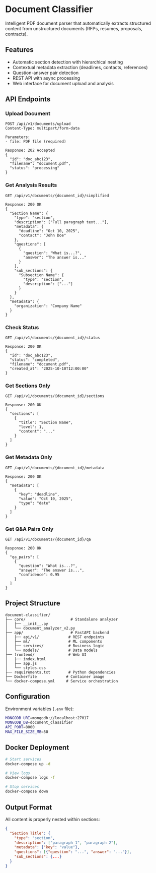 # Document Classifier

Intelligent PDF document parser that automatically extracts structured content from unstructured documents (RFPs, resumes, proposals, contracts).

## Features

- Automatic section detection with hierarchical nesting
- Contextual metadata extraction (deadlines, contacts, references)
- Question-answer pair detection
- REST API with async processing
- Web interface for document upload and analysis

## API Endpoints

### Upload Document
```http
POST /api/v1/documents/upload
Content-Type: multipart/form-data

Parameters:
- file: PDF file (required)

Response: 202 Accepted
{
  "id": "doc_abc123",
  "filename": "document.pdf",
  "status": "processing"
}
```

### Get Analysis Results
```http
GET /api/v1/documents/{document_id}/simplified

Response: 200 OK
{
  "Section Name": {
    "type": "section",
    "description": ["Full paragraph text..."],
    "metadata": {
      "deadline": "Oct 10, 2025",
      "contact": "John Doe"
    },
    "questions": [
      {
        "question": "What is...?",
        "answer": "The answer is..."
      }
    ],
    "sub_sections": {
      "Subsection Name": {
        "type": "section",
        "description": ["..."]
      }
    }
  },
  "metadata": {
    "organization": "Company Name"
  }
}
```

### Check Status
```http
GET /api/v1/documents/{document_id}/status

Response: 200 OK
{
  "id": "doc_abc123",
  "status": "completed",
  "filename": "document.pdf",
  "created_at": "2025-10-10T12:00:00"
}
```

### Get Sections Only
```http
GET /api/v1/documents/{document_id}/sections

Response: 200 OK
{
  "sections": [
    {
      "title": "Section Name",
      "level": 1,
      "content": "..."
    }
  ]
}
```

### Get Metadata Only
```http
GET /api/v1/documents/{document_id}/metadata

Response: 200 OK
{
  "metadata": [
    {
      "key": "deadline",
      "value": "Oct 10, 2025",
      "type": "date"
    }
  ]
}
```

### Get Q&A Pairs Only
```http
GET /api/v1/documents/{document_id}/qa

Response: 200 OK
{
  "qa_pairs": [
    {
      "question": "What is...?",
      "answer": "The answer is...",
      "confidence": 0.95
    }
  ]
}
```
## Project Structure

```
document-classifier/
├── core/                    # Standalone analyzer
│   ├── __init__.py
│   └── document_analyzer_v2.py
├── app/                     # FastAPI backend
│   ├── api/v1/             # REST endpoints
│   ├── ml/                 # ML components
│   ├── services/           # Business logic
│   └── models/             # Data models
├── frontend/               # Web UI
│   ├── index.html
│   ├── app.js
│   └── styles.css
├── requirements.txt        # Python dependencies
├── Dockerfile             # Container image
└── docker-compose.yml     # Service orchestration
```

## Configuration

Environment variables (`.env` file):
```bash
MONGODB_URI=mongodb://localhost:27017
MONGODB_DB=document_classifier
API_PORT=8000
MAX_FILE_SIZE_MB=50
```

## Docker Deployment

```bash
# Start services
docker-compose up -d

# View logs
docker-compose logs -f

# Stop services
docker-compose down
```

## Output Format

All content is properly nested within sections:

```json
{
  "Section Title": {
    "type": "section",
    "description": ["paragraph 1", "paragraph 2"],
    "metadata": {"key": "value"},
    "questions": [{"question": "...", "answer": "..."}],
    "sub_sections": {...}
  }
}
```

